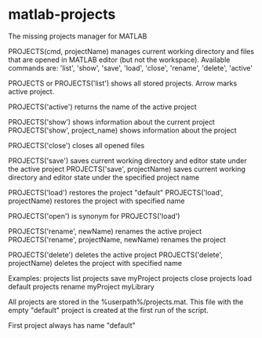 matlab-projects
===============

The missing projects manager for MATLAB

PROJECTS(cmd, projectName) manages current working directory and files that are opened in MATLAB editor (but not the workspace). 
Available commands are: 
'list', 'show', 'save', 'load', 'close', 'rename', 'delete', 'active'

PROJECTS or
PROJECTS('list') shows all stored projects. Arrow marks active project.

PROJECTS('active') returns the name of the active project

PROJECTS('show') shows information about the current project
PROJECTS('show', project_name) shows information about the project

PROJECTS('close') closes all opened files

PROJECTS('save') saves current working directory and editor state under the active project 
PROJECTS('save', projectName) saves current working directory and editor state under the specified project name

PROJECTS('load') restores the project "default" 
PROJECTS('load', projectName) restores the project with specified name

PROJECTS('open') is synonym for PROJECTS('load')

PROJECTS('rename', newName) renames the active project
PROJECTS('rename', projectName, newName) renames the project

PROJECTS('delete') deletes the active project
PROJECTS('delete', projectName) deletes the project with specified name

Examples:
  projects list
  projects save myProject
  projects close
  projects load default
  projects rename myProject myLibrary

All projects are stored in the %userpath%/projects.mat. This file with the empty "default" project is created at the first run of the script.

First project always has name "default"
